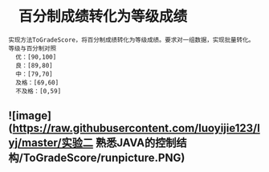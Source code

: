 #    百分制成绩转化为等级成绩

    实现方法ToGradeScore，将百分制成绩转化为等级成绩。要求对一组数据，实现批量转化。
    等级与百分制对照
      优：[90,100]
      良：[89,80]
      中：[79,70]
      及格：[69,60]
      不及格：[0,59]
## ![image](https://raw.githubusercontent.com/luoyijie123/lyj/master/实验二 熟悉JAVA的控制结构/ToGradeScore/runpicture.PNG)

  
